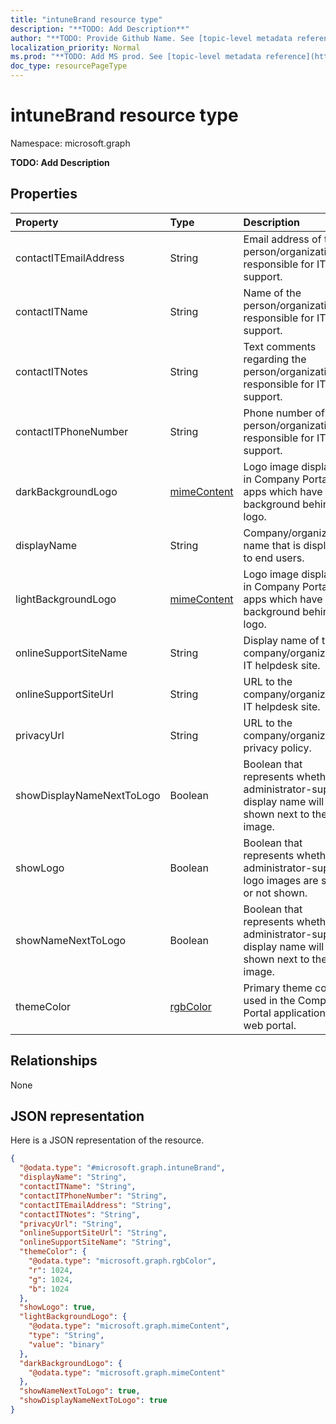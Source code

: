 ```yaml
---
title: "intuneBrand resource type"
description: "**TODO: Add Description**"
author: "**TODO: Provide Github Name. See [topic-level metadata reference](https://msgo.azurewebsites.net/add/document/guidelines/metadata.html#topic-level-metadata)**"
localization_priority: Normal
ms.prod: "**TODO: Add MS prod. See [topic-level metadata reference](https://msgo.azurewebsites.net/add/document/guidelines/metadata.html#topic-level-metadata)**"
doc_type: resourcePageType
---
```


# intuneBrand resource type


Namespace: microsoft.graph

**TODO: Add Description**

## Properties
|Property|Type|Description|
|:---|:---|:---|
|contactITEmailAddress|String|Email address of the person/organization responsible for IT support.|
|contactITName|String|Name of the person/organization responsible for IT support.|
|contactITNotes|String|Text comments regarding the person/organization responsible for IT support.|
|contactITPhoneNumber|String|Phone number of the person/organization responsible for IT support.|
|darkBackgroundLogo|[mimeContent](../resources/mimecontent.md)|Logo image displayed in Company Portal apps which have a dark background behind the logo.|
|displayName|String|Company/organization name that is displayed to end users.|
|lightBackgroundLogo|[mimeContent](../resources/mimecontent.md)|Logo image displayed in Company Portal apps which have a light background behind the logo.|
|onlineSupportSiteName|String|Display name of the company/organization’s IT helpdesk site.|
|onlineSupportSiteUrl|String|URL to the company/organization’s IT helpdesk site.|
|privacyUrl|String|URL to the company/organization’s privacy policy.|
|showDisplayNameNextToLogo|Boolean|Boolean that represents whether the administrator-supplied display name will be shown next to the logo image.|
|showLogo|Boolean|Boolean that represents whether the administrator-supplied logo images are shown or not shown.|
|showNameNextToLogo|Boolean|Boolean that represents whether the administrator-supplied display name will be shown next to the logo image.|
|themeColor|[rgbColor](../resources/rgbcolor.md)|Primary theme color used in the Company Portal applications and web portal.|

## Relationships
None

## JSON representation
Here is a JSON representation of the resource.
<!-- {
  "blockType": "resource",
  "@odata.type": "microsoft.graph.intuneBrand"
}
-->
``` json
{
  "@odata.type": "#microsoft.graph.intuneBrand",
  "displayName": "String",
  "contactITName": "String",
  "contactITPhoneNumber": "String",
  "contactITEmailAddress": "String",
  "contactITNotes": "String",
  "privacyUrl": "String",
  "onlineSupportSiteUrl": "String",
  "onlineSupportSiteName": "String",
  "themeColor": {
    "@odata.type": "microsoft.graph.rgbColor",
    "r": 1024,
    "g": 1024,
    "b": 1024
  },
  "showLogo": true,
  "lightBackgroundLogo": {
    "@odata.type": "microsoft.graph.mimeContent",
    "type": "String",
    "value": "binary"
  },
  "darkBackgroundLogo": {
    "@odata.type": "microsoft.graph.mimeContent"
  },
  "showNameNextToLogo": true,
  "showDisplayNameNextToLogo": true
}
```

